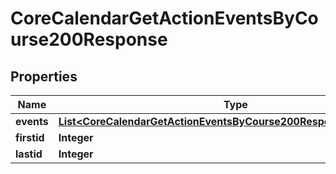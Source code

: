 

# CoreCalendarGetActionEventsByCourse200Response


## Properties

| Name | Type | Description | Notes |
|------------ | ------------- | ------------- | -------------|
|**events** | [**List&lt;CoreCalendarGetActionEventsByCourse200ResponseEventsInner&gt;**](CoreCalendarGetActionEventsByCourse200ResponseEventsInner.md) |  |  |
|**firstid** | **Integer** | firstid |  |
|**lastid** | **Integer** | lastid |  |



